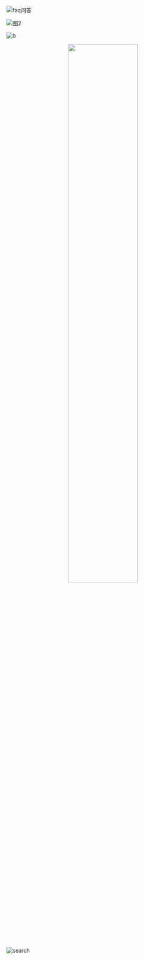 ![faq问答](https://user-images.githubusercontent.com/11793384/209654456-20776430-7eb0-44c5-968c-9a917c7290ec.gif)

![图2](https://user-images.githubusercontent.com/11793384/209659140-020e8911-2cb1-457e-86dc-aaa1c680ec02.gif)

![b](https://user-images.githubusercontent.com/11793384/209659164-8baf3718-a809-4009-9af6-c300c1546f8e.gif)

<div align="center">
    <img src="https://user-images.githubusercontent.com/11793384/213134465-30cae5fd-4cd1-4e5b-a1cb-fa55c72980a7.gif" width="60%" length="60%">
</div>

![search](https://user-images.githubusercontent.com/11793384/209659277-1827e49f-39ad-44ef-8178-53c90744b322.gif)

